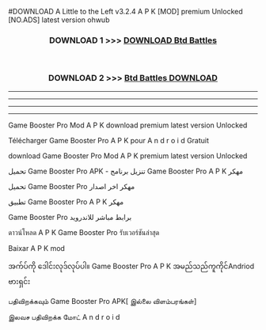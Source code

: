 #DOWNLOAD A Little to the Left v3.2.4 A P K [MOD] premium Unlocked [NO.ADS] latest version ohwub 



<div align="center">

<h3>DOWNLOAD 1 >>> <a href="https://getmod1.web.app/?judule=Btd Battles">DOWNLOAD Btd Battles</a></h3><br>

<h3>DOWNLOAD 2 >>> <a href="https://getmod1.web.app/?judule=Btd Battles">Btd Battles DOWNLOAD </a></h3>

</div>


----------------------------------------------------------

----------------------------------------------------------

----------------------------------------------------------

----------------------------------------------------------


Game Booster Pro  Mod A P K download premium latest version Unlocked

Télécharger  Game Booster Pro  A P K pour A n d r o i d Gratuit

download Game Booster Pro  Mod A P K premium latest version Unlocked

تحميل Game Booster Pro  APK - تنزيل برنامج Game Booster Pro  A P K مهكر

تحميل Game Booster Pro  مهكر اخر اصدار

تطبيق Game Booster Pro  A P K مهكر

Game Booster Pro  برابط مباشر للاندرويد

ดาวน์โหลด A P K Game Booster Pro  รับเวอร์ชันล่าสุด

Baixar A P K mod

အက်ပ်ကို ဒေါင်းလုဒ်လုပ်ပါ။ Game Booster Pro  A P K အမည်သည်ကူကိုင်Andriod ဗားရှင်း

பதிவிறக்கவும் Game Booster Pro  APK[ இல்லை விளம்பரங்கள்] 
 
இலவச பதிவிறக்க மோட் A n d r o i d



